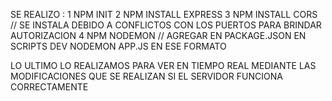 SE REALIZO :
1 NPM INIT
2 NPM INSTALL EXPRESS
3 NPM INSTALL CORS // SE INSTALA DEBIDO A CONFLICTOS CON LOS PUERTOS PARA BRINDAR AUTORIZACION 
4 NPM NODEMON // AGREGAR EN PACKAGE.JSON EN SCRIPTS DEV NODEMON APP.JS EN ESE FORMATO

LO ULTIMO LO REALIZAMOS PARA VER EN TIEMPO REAL MEDIANTE LAS MODIFICACIONES QUE SE REALIZAN SI EL SERVIDOR FUNCIONA CORRECTAMENTE
